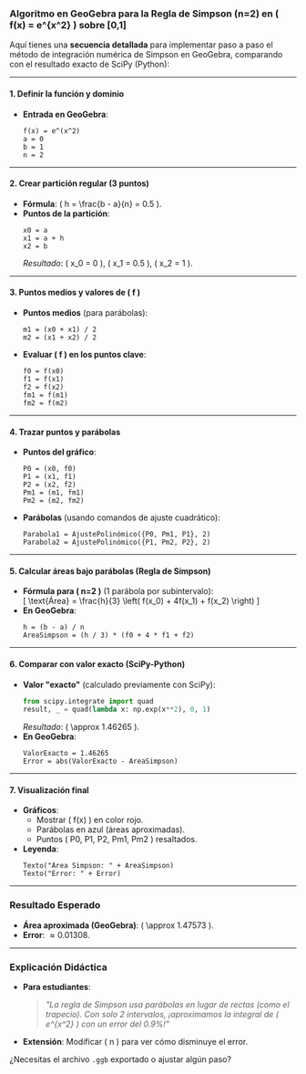 ### **Algoritmo en GeoGebra para la Regla de Simpson (n=2) en \( f(x) = e^{x^2} \) sobre [0,1]**

Aquí tienes una **secuencia detallada** para implementar paso a paso el método de integración numérica de Simpson en GeoGebra, comparando con el resultado exacto de SciPy (Python):

---

#### **1. Definir la función y dominio**  
- **Entrada en GeoGebra**:  
  ```geogebra
  f(x) = e^(x^2)
  a = 0
  b = 1
  n = 2
  ```

---

#### **2. Crear partición regular (3 puntos)**  
- **Fórmula**: \( h = \frac{b - a}{n} = 0.5 \).  
- **Puntos de la partición**:  
  ```geogebra
  x0 = a
  x1 = a + h
  x2 = b
  ```
  *Resultado*: \( x_0 = 0 \), \( x_1 = 0.5 \), \( x_2 = 1 \).

---

#### **3. Puntos medios y valores de \( f \)**  
- **Puntos medios** (para parábolas):  
  ```geogebra
  m1 = (x0 + x1) / 2
  m2 = (x1 + x2) / 2
  ```
- **Evaluar \( f \) en los puntos clave**:  
  ```geogebra
  f0 = f(x0)
  f1 = f(x1)
  f2 = f(x2)
  fm1 = f(m1)
  fm2 = f(m2)
  ```

---

#### **4. Trazar puntos y parábolas**  
- **Puntos del gráfico**:  
  ```geogebra
  P0 = (x0, f0)
  P1 = (x1, f1)
  P2 = (x2, f2)
  Pm1 = (m1, fm1)
  Pm2 = (m2, fm2)
  ```
- **Parábolas** (usando comandos de ajuste cuadrático):  
  ```geogebra
  Parabola1 = AjustePolinómico({P0, Pm1, P1}, 2)
  Parabola2 = AjustePolinómico({P1, Pm2, P2}, 2)
  ```

---

#### **5. Calcular áreas bajo parábolas (Regla de Simpson)**  
- **Fórmula para \( n=2 \)** (1 parábola por subintervalo):  
  \[
  \text{Área} = \frac{h}{3} \left( f(x_0) + 4f(x_1) + f(x_2) \right)
  \]
- **En GeoGebra**:  
  ```geogebra
  h = (b - a) / n
  AreaSimpson = (h / 3) * (f0 + 4 * f1 + f2)
  ```

---

#### **6. Comparar con valor exacto (SciPy-Python)**  
- **Valor "exacto"** (calculado previamente con SciPy):  
  ```python
  from scipy.integrate import quad
  result, _ = quad(lambda x: np.exp(x**2), 0, 1)
  ```
  *Resultado*: \( \approx 1.46265 \).  
- **En GeoGebra**:  
  ```geogebra
  ValorExacto = 1.46265
  Error = abs(ValorExacto - AreaSimpson)
  ```

---

#### **7. Visualización final**  
- **Gráficos**:  
  - Mostrar \( f(x) \) en color rojo.  
  - Parábolas en azul (áreas aproximadas).  
  - Puntos \( P0, P1, P2, Pm1, Pm2 \) resaltados.  
- **Leyenda**:  
  ```geogebra
  Texto("Área Simpson: " + AreaSimpson)
  Texto("Error: " + Error)
  ```

---

### **Resultado Esperado**  
- **Área aproximada (GeoGebra)**: \( \approx 1.47573 \).  
- **Error**: $\approx 0.01308$.  

---

### **Explicación Didáctica**  
- **Para estudiantes**:  
  > *"La regla de Simpson usa parábolas en lugar de rectas (como el trapecio). Con solo 2 intervalos, ¡aproximamos la integral de \( e^{x^2} \) con un error del 0.9%!"*  

- **Extensión**: Modificar \( n \) para ver cómo disminuye el error.  

¿Necesitas el archivo `.ggb` exportado o ajustar algún paso?